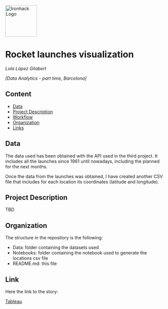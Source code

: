 <img src="https://bit.ly/2VnXWr2" alt="Ironhack Logo" width="100"/>

# Rocket launches visualization
*Lola López Gilabert*

*[Data Analytics - part time, Barcelona]*

## Content
- [Data](#data)
- [Project Description](#project-description)
- [Workflow](#workflow)
- [Organization](#organization)
- [Links](#links)

## Data
The data used has been obtained with the API used in the third project. It includes all the launches since 1961 until nowadays, including the planned for the next months.

Once the data from the launches was obtained, I have created another CSV file that includes for each location its coordinates (latitude and longitude).

## Project Description
TBD

## Organization
The structure in the repository is the following:
- Data: folder containing the datasets used
- Notebooks: folder containing the notebook used to generate the locations csv file
- README.md: this file

## Link
Here the link to the story:

[Tableau](https://trello.com/en)  
